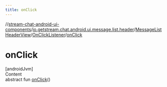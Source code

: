 ```yaml
---
title: onClick
---
```

//[stream-chat-android-ui-components](../../../../index.md)/[io.getstream.chat.android.ui.message.list.header](../../index.md)/[MessageListHeaderView](../index.md)/[OnClickListener](index.md)/[onClick](onClick.md)



# onClick  
[androidJvm]  
Content  
abstract fun [onClick](onClick.md)()  




